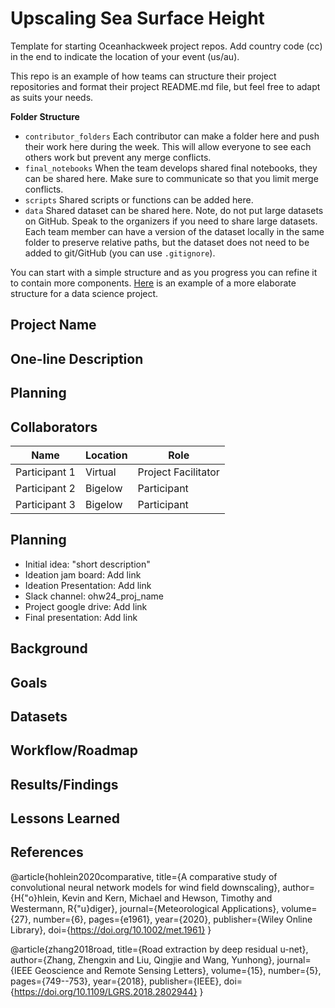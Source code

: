 # Upscaling Sea Surface Height

Template for starting Oceanhackweek project repos. Add country code (cc) in the end to indicate the location of your event (us/au).

This repo is an example of how teams can structure their project repositories and format their project README.md file, but feel free to adapt as suits your needs.

**Folder Structure**

* `contributor_folders` Each contributor can make a folder here and 
push their work here during the week. This will allow everyone to see each others work but prevent any merge conflicts.
* `final_notebooks` When the team develops shared final notebooks, they 
can be shared here. Make sure to communicate so that you limit merge conflicts.
* `scripts` Shared scripts or functions can be added here.
* `data` Shared dataset can be shared here. Note, do not put large datasets on GitHub. Speak to the organizers if you 
need to share large datasets. Each team member can have a version of the dataset locally in the same folder to 
preserve relative paths, but the dataset does not need to be added to git/GitHub (you can use `.gitignore`).

You can start with a simple structure and as you progress you can refine it to contain more components. [Here](https://cookiecutter-data-science.drivendata.org/#directory-structure) is an example of a more elaborate structure for a data science project.

## Project Name

## One-line Description

## Planning

## Collaborators

| Name                | Location   | Role                |
|---------------------|------------|---------------------|
| Participant 1       | Virtual    | Project Facilitator |
| Participant 2       | Bigelow    | Participant         |
| Participant 3       | Bigelow    | Participant         |

## Planning

* Initial idea: "short description"
* Ideation jam board: Add link
* Ideation Presentation: Add link
* Slack channel: ohw24_proj_name
* Project google drive: Add link
* Final presentation: Add link

## Background

## Goals

## Datasets

## Workflow/Roadmap

## Results/Findings

## Lessons Learned

## References

@article{hohlein2020comparative,
  title={A comparative study of convolutional neural network models for wind field downscaling},
  author={H{\"o}hlein, Kevin and Kern, Michael and Hewson, Timothy and Westermann, R{\"u}diger},
  journal={Meteorological Applications},
  volume={27},
  number={6},
  pages={e1961},
  year={2020},
  publisher={Wiley Online Library},
  doi={https://doi.org/10.1002/met.1961}
}

@article{zhang2018road,
  title={Road extraction by deep residual u-net},
  author={Zhang, Zhengxin and Liu, Qingjie and Wang, Yunhong},
  journal={IEEE Geoscience and Remote Sensing Letters},
  volume={15},
  number={5},
  pages={749--753},
  year={2018},
  publisher={IEEE},
  doi={https://doi.org/10.1109/LGRS.2018.2802944}
}


